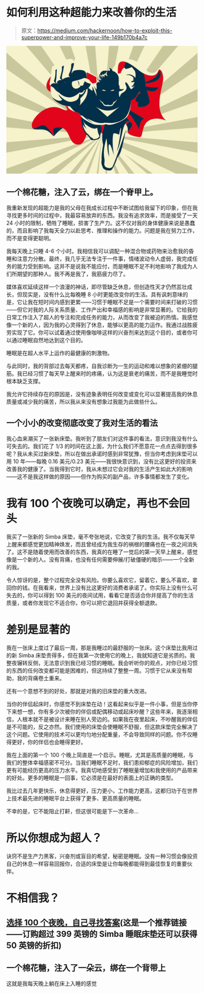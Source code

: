 # 如何利用这种超能力来改善你的生活

> 原文：<https://medium.com/hackernoon/how-to-exploit-this-superpower-and-improve-your-life-149b170b4a7c>

![](img/c2e8332b553c36a20076033b14562668.png)

## 一个棉花糖，注入了云，绑在一个脊甲上。

我重新发现的超能力是我的父母在我成长过程中不断试图给我留下的印象，但在我寻找更多时间的过程中，我最容易放弃的东西。我没有追求效率，而是接受了一天 24 小时的限制，牺牲了睡眠，损害了生产力。这不仅对我的身体健康来说是愚蠢的，而且影响了我每天全力以赴思考、推理和操作的能力。问题是我在努力工作，而不是变得更聪明。

我每天晚上只睡 4-6 个小时。我相信我可以调配一种混合物或药物来治愈我的昏睡和注意力分散。最终，我几乎无法专注于一件事，情绪波动令人虚弱，我完成任务的能力受到影响。这并不是说我不能应付，而是睡眠不足不利地影响了我成为人们所期望的那种人。我不再是我了，我筋疲力尽了。

媒体喜欢延续这样一个浪漫的神话，即尽管缺乏休息，但创造性天才仍然茁壮成长，但现实是，没有什么比每晚睡 8 小时更能改变你的生活。具有讽刺意味的是，它让我在短时间内感到更累——习惯于睡眠不足是一个需要时间来打破的习惯——但它对我的人际关系质量、工作产出和幸福感的影响是非常显著的。它给我的日常工作注入了超人的专注和完成任务的能力，从而改变了我被迫的热情。我感觉像一个新的人，因为我的心灵得到了休息，能够以更高的能力运作。我通过战胜疲劳实现了它。你可以试着通过使用像咖啡这样的兴奋剂来达到这个目的，或者你可以通过睡眠自然地达到这个目的。

睡眠是在超人水平上运作的最健康的刺激物。

与此同时，我的背部过去每天都疼，自我诊断为一生的运动和难以想象的紧绷的腿筋。我已经习惯了每天早上醒来时的疼痛，认为这是衰老的痛苦，而不是我睡觉时根本缺乏支撑。

我允许它持续存在的原因是，没有迹象表明任何改变或变化可以显著提高我的休息质量或减少我的痛苦，所以我从来没有想象过我能为此做些什么。

## 一个小小的改变彻底改变了我对生活的看法

我心血来潮买了一张新床垫。我听到了朋友们对这件事的看法，意识到我没有什么可失去的。我们花了 1/3 的时间在这上面，为什么我们不愿意花一点点去得到很多呢？我从未买过新床垫，所以在做出承诺时感到非常犹豫，但当你考虑到床垫可以用 10 年——每晚 0.16 美元/0.23 美元——我很快意识到，没有比这更好的投资来改善我的健康了。当我得到它时，我从未想过它会对我的生活产生如此大的影响——这不是我这样做的原因——但作为购买的副产品，许多事情都发生了变化。

# 我有 100 个夜晚可以确定，再也不会回头

我买了一张新的 Simba 床垫，毫不夸张地说，它改变了我的生活。我不仅每天早上醒来都感觉更加精神焕发，而且曾经成为我生存的祸根的腰痛也在一夜之间消失了。这不是随着使用而改善的东西，我真的在睡了一觉后的第一天早上醒来，感觉像是一个新的人。没有背痛，也没有任何需要伸展/打破僵硬的暗示——一个全新的我。

令人惊讶的是，整个过程完全没有风险。你要么喜欢它，留着它，要么不喜欢，拿回你的钱。在我看来，世界上没有比这更好的消费者承诺了。你实际上没有什么可失去的，你可以得到 100 美元的夜间试用，看看它是否适合你并提高了你的生活质量，或者你发现它不适合你，你可以把它退回并获得全额退款。

# 差别是显著的

我在一张床上度过了最后一周，那是我睡过的最舒服的一张床。这个床垫比我用过的新 Simba 床垫贵得多，但在我第一次使用它的晚上，我就知道它是劣质的。我整夜辗转反侧，无法意识到我已经习惯的睡眠。我会听听你的观点，对你已经习惯的东西的任何改变都可能是困难的，但这持续了整整一周。习惯于它从来没有帮助，我的背痛卷土重来。

还有一个意想不到的好处，那就是对我的旧床垫的重大改进。

当你的伴侣起床时，你感觉不到床垫在动！这看起来似乎是一件小事，但是当你停下来想一想，你有多少次被你的伴侣或配偶移动或起床吵醒？这些年来，我逐渐相信，人根本就不是被设计来睡在别人旁边的。如果我在夜里起床，不吵醒我的伴侣是不可能的，反之亦然。我们使用的床垫会使睡眠不舒服，但这款床垫完全解决了这个问题。它使用的技术可以更均匀地分配重量，不会导致同样的问题。你不仅睡得更好，你的伴侣也会睡得更好。

我在上面的第一个 100 个晚上简直是一个启示。睡眠，尤其是高质量的睡眠，与我们的整体幸福感密不可分。当我们睡眠不足时，我们患抑郁症的风险增加，我们更有可能经历更高的压力水平。我真切地感受到了睡眠量增加和我使用的产品带来的好处。更多的睡眠是一回事，它必须是在最好的表面上的正确的类型。

我比过去几年更快乐，休息得更好，压力更小，工作能力更高，这都归功于在世界上技术最先进的睡眠平台上获得了更多、更高质量的睡眠。

不幸的是，它不能阻止打鼾，但这很可能是下一次革命…

# 所以你想成为超人？

诀窍不是生产力黑客，兴奋剂或盲目的希望，秘密是睡眠。没有一种习惯会像投资自己的休息一样容易回报你，合适的床垫是让你每晚都能得到最佳恢复的重要伙伴。

# 不相信我？

## [选择 100 个夜晚，自己寻找答案](http://fbuy.me/iazjp)(这是一个推荐链接——订购超过 399 英镑的 Simba 睡眠床垫还可以获得 50 英镑的折扣)

## 一个棉花糖，注入了一朵云，绑在一个背带上

这就是我每天晚上躺在床上入睡的感觉